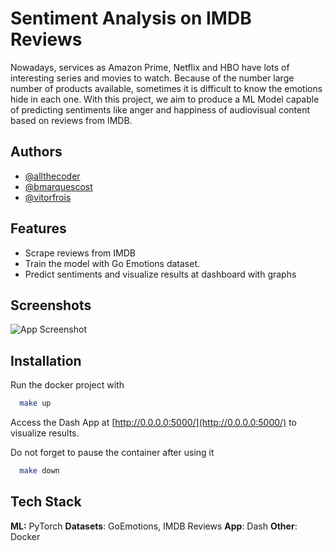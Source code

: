 
# Sentiment Analysis on IMDB Reviews

Nowadays, services as Amazon Prime, Netflix and HBO have lots of interesting series and movies to watch. Because of the number large number of products available,
sometimes it is difficult to know the emotions hide in each one. With this project, we aim to produce a ML Model capable of predicting sentiments like anger and happiness of audiovisual content based on reviews from IMDB.

## Authors

- [@allthecoder](https://github.com/allthecoder)
- [@bmarquescost](https://github.com/bmarquescost)
- [@vitorfrois](https://www.github.com/vitorfrois)


## Features

- Scrape reviews from IMDB
- Train the model with Go Emotions dataset.
- Predict sentiments and visualize results at dashboard with graphs

## Screenshots

![App Screenshot](https://via.placeholder.com/468x300?text=App+Screenshot+Here)


## Installation

Run the docker project with

```bash
  make up
```
Access the Dash App at [http://0.0.0.0:5000/](http://0.0.0.0:5000/) to visualize results.

Do not forget to pause the container after using it 
```bash
  make down
```
    
## Tech Stack

**ML:** PyTorch
**Datasets**: GoEmotions, IMDB Reviews
**App**: Dash
**Other**: Docker
